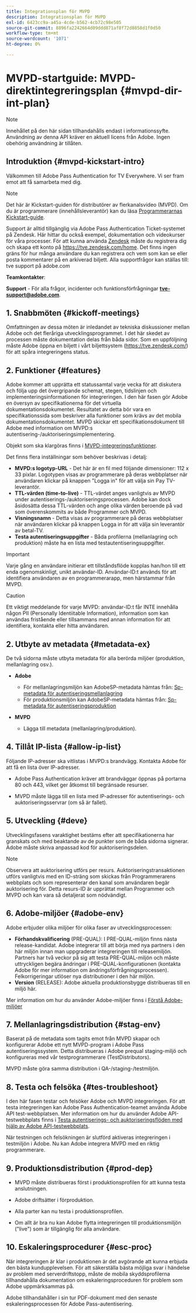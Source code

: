 ```yaml
---
title: Integrationsplan för MVPD
description: Integrationsplan för MVPD
exl-id: 6423cc9a-a45a-4cde-b562-4cb72c98e505
source-git-commit: 8896fa2242664d09ddd871af8f72d8858d1f0d50
workflow-type: tm+mt
source-wordcount: '1071'
ht-degree: 0%

---
```


# MVPD-startguide: MVPD-direktintegreringsplan {#mvpd-dir-int-plan}

>[!NOTE]
>
>Innehållet på den här sidan tillhandahålls endast i informationssyfte. Användning av denna API kräver en aktuell licens från Adobe. Ingen obehörig användning är tillåten.

## Introduktion {#mvpd-kickstart-intro}

Välkommen till Adobe Pass Authentication for TV Everywhere.  Vi ser fram emot att få samarbeta med dig.

>[!NOTE]
>
>Det här är Kickstart-guiden för distributörer av flerkanalsvideo (MVPD). Om du är programmerare (innehållsleverantör) kan du läsa [Programmerarnas Kickstart-guide](/help/authentication/programmer-kickstart-guide.md).

Support är alltid tillgänglig via Adobe Pass Authentication Ticket-systemet på Zendesk. Här hittar du också exempel, dokumentation och videokurser för våra processer. För att kunna använda [Zendesk](https://adobeprimetime.zendesk.com/) måste du registrera dig och skapa ett konto på https://tve.zendesk.com/home. Det finns ingen gräns för hur många användare du kan registrera och vem som kan se eller posta kommentarer på en arkiverad biljett. Alla supportfrågor kan ställas till: tve support på adobe.com

**Teamkontakter**:

**Support** - För alla frågor, incidenter och funktionsförfrågningar **tve-support@adobe.com**.

## 1. Snabbmöten {#kickoff-meetings}

Omfattningen av dessa möten är inledandet av tekniska diskussioner mellan Adobe och det fleråriga utvecklingsprogrammet. I det här skedet av processen måste dokumentation delas från båda sidor. Som en uppföljning måste Adobe öppna en biljett i vårt biljettsystem (https://tve.zendesk.com/) för att spåra integreringens status.

## 2. Funktioner {#features}

Adobe kommer att upprätta ett statussamtal varje vecka för att diskutera och följa upp det övergripande schemat, stegen, tidslinjen och implementeringsinformationen för integreringen. I den här fasen gör Adobe en översyn av specifikationerna för det virtuella dokumentationsdokumentet. Resultatet av detta bör vara en specifikationssida som beskriver alla funktioner som krävs av det mobila dokumentationsdokumentet. MVPD skickar ett specifikationsdokument till Adobe med information om MVPD:s autentisering-/auktoriseringsimplementering.

Objekt som ska klargöras finns i [MVPD-integreringsfunktioner](/help/authentication/mvpd-integr-features.md).

Det finns flera inställningar som behöver beskrivas i detalj:

* **MVPD:s logotyp-URL** - Det här är en fil med följande dimensioner: 112 x 33 pixlar. Logotypen visas av programmerare på deras webbplatser när användaren klickar på knappen &quot;Logga in&quot; för att välja sin Pay TV-leverantör.
* **TTL-värden (time-to-live)** - TTL-värdet anges vanligtvis av MVPD under autentiserings-/auktoriseringsprocessen. Adobe kan dock åsidosätta dessa TTL-värden och ange olika värden beroende på vad som överenskommits av både Programmer och MVPD.
* **Visningsnamn** - Detta visas av programmerare på deras webbplatser när användaren klickar på knappen Logga in för att välja sin leverantör av betal-TV.
* **Testa autentiseringsuppgifter** - Båda profilerna (mellanlagring och produktion) måste ha en lista med testautentiseringsuppgifter.

>[!IMPORTANT]
>
>Varje gång en användare initierar ett tillståndsflöde kopplas han/hon till ett enda ogenomskinligt, unikt användar-ID.  Användar-ID:t används för att identifiera användaren av en programmerarapp, men härstammar från MVPD.

>[!CAUTION]
>
>Ett viktigt meddelande för varje MVPD: användar-ID:t får INTE innehålla någon PII (Personally Identiitable Information), information som kan användas fristående eller tillsammans med annan information för att identifiera, kontakta eller hitta användaren.

## 2. Utbyte av metadata {#metadata-ex}

De två sidorna måste utbyta metadata för alla berörda miljöer (produktion, mellanlagring osv.).

* **Adobe**
   * För mellanlagringsmiljön kan AdobeSP-metadata hämtas från: [Sp-metadata för autentiseringsmellanlagring](https://sp.auth-staging.adobe.com/sp/metadata)
   * För produktionsmiljön kan AdobeSP-metadata hämtas från: [Sp-metadata för autentiseringsproduktion](https://sp.auth.adobe.com/sp/metadata)

* **MVPD**
   * Lägga till metadata (mellanlagring/produktion).

## 4. Tillåt IP-lista {#allow-ip-list}

Följande IP-adresser ska vitlistas i MVPD:s brandvägg. Kontakta Adobe för att få en lista över IP-adresser.

* Adobe Pass Authentication kräver att brandväggar öppnas på portarna 80 och 443, vilket ger åtkomst till begränsade resurser.

* MVPD måste lägga till en lista med IP-adresser för autentiserings- och auktoriseringsservrar (om så är fallet).

## 5. Utveckling {#deve}

Utvecklingsfasens varaktighet bestäms efter att specifikationerna har granskats och med beaktande av de punkter som de båda sidorna signerar. Adobe måste skriva anpassad kod för auktoriseringsdelen.

>[!NOTE]
>
>Observera att auktorisering utförs per resurs. Auktoriseringstransaktionen utförs vanligtvis med en ID-sträng som skickas från Programmerarens webbplats och som representerar den kanal som användaren begär auktorisering för. Detta resurs-ID är upprättat mellan Programmer och MVPD och kan vara så detaljerat som nödvändigt.

## 6. Adobe-miljöer {#adobe-env}

Adobe erbjuder olika miljöer för olika faser av utvecklingsprocessen:

* **Förhandskvalificering** (PRE-QUAL): I PRE-QUAL-miljön finns nästa release-kandidat. Adobe integrerar till att börja med nya partners i den här miljön innan man uppgraderar integreringen till releasemiljön. Partners har två veckor på sig att testa PRE-QUAL-miljön och måste uttryckligen begära ändringar i PRE-QUAL-konfigurationen (kontakta Adobe för mer information om ändringsförfrågningsprocessen). Felkorrigeringar utlöser nya distributioner i den här miljön.
* **Version** (RELEASE): Adobe aktuella produktionsbygge distribueras till en miljö här.

Mer information om hur du använder Adobe-miljöer finns i [Förstå Adobe-miljöer](/help/authentication/understanding-the-adobe-environments.md)

## 7. Mellanlagringsdistribution {#stag-env}

Baserat på de metadata som tagits emot från MVPD skapar och konfigurerar Adobe ett nytt MVPD-program i Adobe Pass autentiseringssystem. Detta distribueras i Adobe prequal staging-miljö och konfigureras med vår testprogrammerare (TestDistributors).

MVPD måste göra samma distribution i QA-/staging-/testmiljön.

## 8. Testa och felsöka {#tes-troubleshoot}

I den här fasen testar och felsöker Adobe och MVPD integreringen. För att testa integreringen kan Adobe Pass Authentication-teamet använda Adobe API test-webbplatsen. Mer information om hur du använder Adobe API-testwebbplats finns i [Testa autentiserings- och auktoriseringsflöden med hjälp av Adobe API-testwebbplats](/help/authentication/test-authn-authz-flows-using-adobes-api-test-site.md).

När testningen och felsökningen är slutförd aktiveras integreringen i testmiljön i Adobe. Nu kan Adobe integrera MVPD med en riktig programmerare.

## 9. Produktionsdistribution {#prod-dep}

* MVPD måste distribueras först i produktionsprofilen för att kunna testa anslutningen.

* Adobe driftsätter i förproduktion.

* Alla parter kan nu testa i produktionsprofilen.

* Om allt är bra nu kan Adobe flytta integreringen till produktionsmiljön (&quot;live&quot;) som är tillgänglig för alla användare.

## 10. Eskaleringsprocedurer {#esc-proc}

När integreringen är klar i produktionen är det avgörande att kunna erbjuda den bästa kundupplevelsen. För att säkerställa bästa möjliga svar i händelse av problem med serverdriftstopp, måste de mobila skyddsprofilerna tillhandahålla dokumentation om eskaleringsproceduren för problem som Adobe uppmärksammas på.

Adobe tillhandahåller i sin tur PDF-dokument med den senaste eskaleringsprocessen för Adobe Pass-autentisering.


<!--- [!RELATEDINFORMATION]
>
>* [Programmer Kickstart Guide](/help/authentication/programmer-kickstart-guide.md)
>* [MVPD Integration Guide](/help/authentication/mvpd-integr-features.md)
-->
